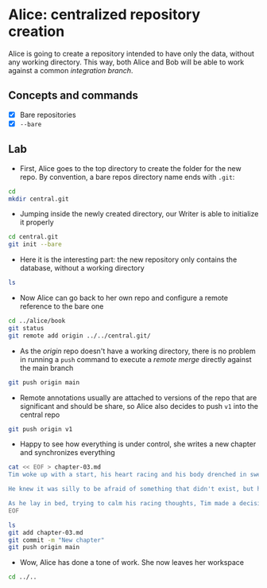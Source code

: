 # Alice: centralized repository creation

Alice is going to create a repository intended to have only the data, without any working directory. This way, both Alice and Bob will be able to work against a common *integration branch*. 

## Concepts and commands

- [x] Bare repositories
- [x] `--bare`

## Lab

* First, Alice goes to the top directory to create the folder for the new repo. By convention, a
bare repos directory name ends with `.git`:

```bash
cd
mkdir central.git
```

* Jumping inside the newly created directory, our Writer is able to initialize it properly

```bash
cd central.git
git init --bare
```

* Here it is the interesting part: the new repository only contains the database, without
a working directory

```bash
ls
```

* Now Alice can go back to her own repo and configure a remote reference to the bare one

```bash
cd ../alice/book
git status
git remote add origin ../../central.git/
```

* As the *origin* repo doesn't have a working directory, there is no problem in
running a `push` command to execute a *remote merge* directly against the main branch

```bash
git push origin main
```

* Remote annotations usually are attached to versions of the repo that are significant
and should be share, so Alice also decides to push `v1` into the central repo

```bash
git push origin v1
```

* Happy to see how everything is under control, she writes a new chapter and synchronizes everything

```bash
cat << EOF > chapter-03.md
Tim woke up with a start, his heart racing and his body drenched in sweat; it took him a few moments to realize that he had been dreaming about the mermaids again. He had been having the same dream for weeks now - the mermaids would appear out of nowhere, their beautiful faces twisted into a sinister snarl as they dragged him under the water.

He knew it was silly to be afraid of something that didn't exist, but he couldn't shake the feeling that there was some truth to his dreams. The sea was full of mysteries and he had heard stories of sailors who had encountered strange creatures on their voyages. Perhaps there was more to his dreams than just his imagination.

As he lay in bed, trying to calm his racing thoughts, Tim made a decision. He would set out to learn as much as he could about the sea and the creatures that dwelled within it. If there was any truth to his dreams, he wanted to be prepared. And he knew where to start his investigation.
EOF

ls
git add chapter-03.md
git commit -m "New chapter"
git push origin main
```

* Wow, Alice has done a tone of work. She now leaves her workspace

```bash
cd ../..
```

